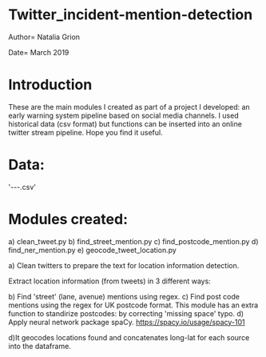 # Twitter_incident-mention-detection


Author= Natalia Grion

Date= March 2019

# Introduction

These are the main modules I created as part of a project I developed: an early warning system pipeline based on social media channels. I used historical data (csv format) but functions can be inserted into an online twitter stream pipeline.
Hope you find it useful. 


# Data:
'---.csv'
 
# Modules created: 

a) clean_tweet.py
b) find_street_mention.py
c) find_postcode_mention.py
d) find_ner_mention.py
e) geocode_tweet_location.py
 
a) Clean twitters to prepare the text for location information detection.

Extract location information (from tweets) in 3 different ways:

b) Find 'street' (lane, avenue) mentions using regex.
c) Find post code mentions using the regex for UK postcode format. This module has an extra function to standirize postcodes: by correcting 'missing space' typo. 
d) Apply neural network package spaCy. https://spacy.io/usage/spacy-101

d)It geocodes locations found and concatenates long-lat for each source into the dataframe. 

